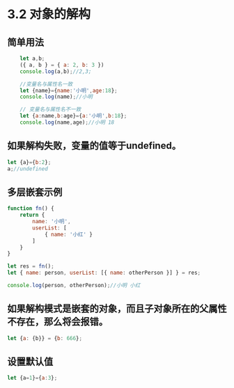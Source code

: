 # 3.2 对象的解构

## 简单用法
```js
    let a,b;
    ({ a, b } = { a: 2, b: 3 })
    console.log(a,b);//2,3;

    //变量名与属性名一致
    let {name}={name:'小明',age:18};
    console.log(name);//小明

    // 变量名与属性名不一致
    let {a:name,b:age}={a:'小明',b:18};
    console.log(name,age);//小明 18
```

## 如果解构失败，变量的值等于undefined。
```js
let {a}={b:2};
a;//undefined
```

## 多层嵌套示例
```js
function fn() {
    return {
        name: '小明',
        userList: [
            { name: '小红' }
        ]
    }
}

let res = fn();
let { name: person, userList: [{ name: otherPerson }] } = res;

console.log(person, otherPerson);//小明 小红
```

## 如果解构模式是嵌套的对象，而且子对象所在的父属性不存在，那么将会报错。
```js
let {a: {b}} = {b: 666};
```

## 设置默认值
```js
let {a=1}={a:3};
```
